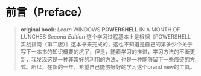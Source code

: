 # 前言（Preface）
> **original book**: *Learn* WINDOWS **POWERSHELL** IN A MONTH OF LUNCHES *Second Edition*
这个学习过程基本上是根据《POWERSHELL实战指南（第二版）》这本书来完成的，这也不知道是自己的第多少个关于写下一本书的知识概要的坑了，但是，随着学习的推进，学习方法的不断更新，我发现这是一种非常好的利用的方法，也是一种能够留下一些痕迹的方式。所以，在新的一年，希望自己能够好好的学习这个brand new的工具。
